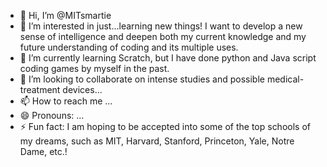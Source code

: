 - 👋 Hi, I’m @MITsmartie
- 👀 I’m interested in just...learning new things! I want to develop a new sense of intelligence and deepen both my current knowledge and my future understanding of coding and its multiple uses. 
- 🌱 I’m currently learning Scratch, but I have done python and Java script coding games by myself in the past.
- 💞️ I’m looking to collaborate on intense studies and possible medical-treatment devices...
- 📫 How to reach me ...
- 😄 Pronouns: ...
- ⚡ Fun fact: I am hoping to be accepted into some of the top schools of my dreams, such as MIT, Harvard, Stanford, Princeton, Yale, Notre Dame, etc.! 

<!---
MITsmartie/MITsmartie is a ✨ special ✨ repository because its `README.md` (this file) appears on your GitHub profile.
You can click the Preview link to take a look at your changes.
--->
